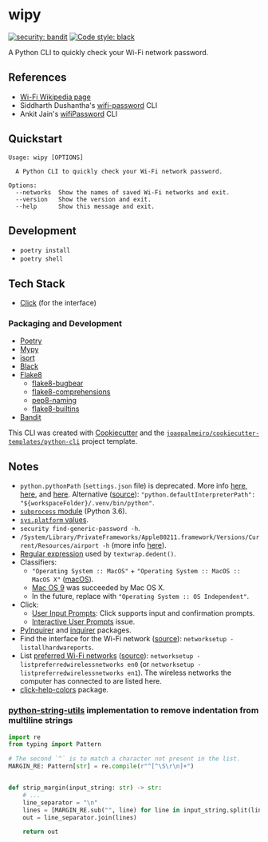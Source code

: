 # wipy

[![security: bandit](https://img.shields.io/badge/security-bandit-yellow.svg)](https://github.com/PyCQA/bandit)
[![Code style: black](https://img.shields.io/badge/code%20style-black-000000.svg)](https://github.com/psf/black)

A Python CLI to quickly check your Wi-Fi network password.

## References

- [Wi-Fi Wikipedia page](https://en.wikipedia.org/wiki/Wi-Fi)
- Siddharth Dushantha's [wifi-password](https://github.com/sdushantha/wifi-password) CLI
- Ankit Jain's [wifiPassword](https://github.com/ankitjain28may/wifiPassword) CLI

## Quickstart

```text
Usage: wipy [OPTIONS]

  A Python CLI to quickly check your Wi-Fi network password.

Options:
  --networks  Show the names of saved Wi-Fi networks and exit.
  --version   Show the version and exit.
  --help      Show this message and exit.
```

## Development

- `poetry install`
- `poetry shell`

## Tech Stack

- [Click](https://click.palletsprojects.com/) (for the interface)

### Packaging and Development

- [Poetry](https://python-poetry.org/)
- [Mypy](http://mypy-lang.org/)
- [isort](https://pycqa.github.io/isort/)
- [Black](https://github.com/psf/black)
- [Flake8](https://flake8.pycqa.org/)
  - [flake8-bugbear](https://github.com/PyCQA/flake8-bugbear)
  - [flake8-comprehensions](https://github.com/adamchainz/flake8-comprehensions)
  - [pep8-naming](https://github.com/PyCQA/pep8-naming)
  - [flake8-builtins](https://github.com/gforcada/flake8-builtins)
- [Bandit](https://bandit.readthedocs.io/)

This CLI was created with [Cookiecutter](https://github.com/audreyr/cookiecutter) and the [`joaopalmeiro/cookiecutter-templates/python-cli`](https://github.com/joaopalmeiro/cookiecutter-templates) project template.

## Notes

- `python.pythonPath` (`settings.json` file) is deprecated. More info [here](https://devblogs.microsoft.com/python/python-in-visual-studio-code-may-2020-release/#coming-next-moving-python-pythonpath-out-of-settings-json), [here](https://code.visualstudio.com/docs/python/environments#_manually-specify-an-interpreter), and [here](https://github.com/microsoft/vscode-python/issues/11015). Alternative ([source](https://github.com/microsoft/vscode-python/issues/12313#issuecomment-867932929)): `"python.defaultInterpreterPath": "${workspaceFolder}/.venv/bin/python"`.
- [`subprocess` module](https://docs.python.org/3.6/library/subprocess.html) (Python 3.6).
- [`sys.platform` values](https://docs.python.org/3.6/library/sys.html#sys.platform).
- `security find-generic-password -h`.
- `/System/Library/PrivateFrameworks/Apple80211.framework/Versions/Current/Resources/airport -h` (more info [here](https://ss64.com/osx/airport.html)).
- [Regular expression](https://github.com/python/cpython/blob/3.6/Lib/textwrap.py#L411) used by `textwrap.dedent()`.
- Classifiers:
  - `"Operating System :: MacOS"` + `"Operating System :: MacOS :: MacOS X"` ([macOS](https://en.wikipedia.org/wiki/MacOS)).
  - [Mac OS 9](https://en.wikipedia.org/wiki/Mac_OS_9) was succeeded by Mac OS X.
  - In the future, replace with `"Operating System :: OS Independent"`.
- Click:
  - [User Input Prompts](https://click.palletsprojects.com/en/7.x/prompts/): Click supports input and confirmation prompts.
  - [Interactive User Prompts](https://github.com/pallets/click/issues/899) issue.
- [PyInquirer](https://github.com/CITGuru/PyInquirer) and [inquirer](https://github.com/magmax/python-inquirer) packages.
- Find the interface for the Wi-Fi network ([source](https://michaelsoolee.com/switch-wifi-macos-terminal/)): `networksetup -listallhardwareports`.
- List [preferred Wi-Fi networks](https://support.apple.com/en-gb/guide/mac-help/mchlp1201/mac) ([source](https://osxdaily.com/2013/01/03/get-list-preferred-wifi-networks-command-line/)): `networksetup -listpreferredwirelessnetworks en0` (or `networksetup -listpreferredwirelessnetworks en1`). The wireless networks the computer has connected to are listed here.
- [click-help-colors](https://github.com/click-contrib/click-help-colors) package.

### [python-string-utils](https://github.com/daveoncode/python-string-utils) implementation to remove indentation from multiline strings

```python
import re
from typing import Pattern

# The second `^` is to match a character not present in the list.
MARGIN_RE: Pattern[str] = re.compile(r"^[^\S\r\n]+")


def strip_margin(input_string: str) -> str:
    # ...
    line_separator = "\n"
    lines = [MARGIN_RE.sub("", line) for line in input_string.split(line_separator)]
    out = line_separator.join(lines)

    return out
```
